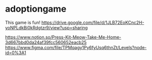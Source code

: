 # adoptiongame

This game is fun!
https://drive.google.com/file/d/1JLB72EoKCnc2H-yoNPLdkBi0kRdgtzr9/view?usp=sharing




https://www.notion.so/Press-Kit-Meow-Take-Me-Home-3d667bbd0da24af39fcc560652eacb25
https://www.figma.com/file/TPMqagy1Py6fyUsq6thnZt/Levels?node-id=0%3A1


